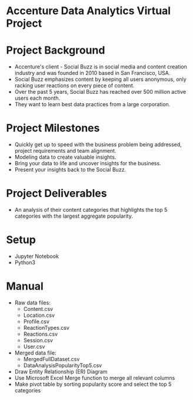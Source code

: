 # Accenture Data Analytics Virtual Project

# Project Background

- Accenture's client - Social Buzz is in social media and content creation industry and was founded in 2010 based in San Francisco, USA.
- Social Buzz emphasizes content by keeping all users anonymous, only racking user reactions on every piece of content.
- Over the past 5 years, Social Buzz has reached over 500 million active users each month.
- They want to learn best data practices from a large corporation.

# Project Milestones

- Quickly get up to speed with the business problem being addressed, project requirements and team alignment.
- Modeling data to create valuable insights.
- Bring your data to life and uncover insights for the business.
- Present your insights back to the Social Buzz.

# Project Deliverables

- An analysis of their content categories that highlights the top 5 categories with the largest aggregate popularity.

# Setup

- Jupyter Notebook
- Python3

# Manual

- Raw data files:
  - Content.csv
  - Location.csv
  - Profile.csv
  - ReactionTypes.csv
  - Reactions.csv
  - Session.csv
  - User.csv
- Merged data file:
  - MergedFullDataset.csv
  - DataAnalysisPopularityTop5.csv
- Draw Entity Relationship (ER) Diagram
- Use Microsoft Excel Merge function to merge all relevant columns
- Make pivot table by sorting popularity score and select the top 5 categories
